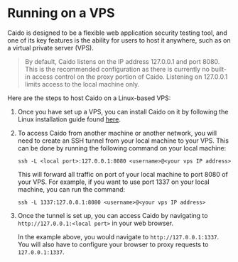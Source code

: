 # Running on a VPS

Caido is designed to be a flexible web application security testing tool, and one of its key features is the ability for users to host it anywhere, such as on a virtual private server (VPS).

> By default, Caido listens on the IP address 127.0.0.1 and port 8080. This is the recommended configuration as there is currently no built-in access control on the proxy portion of Caido. Listening on 127.0.0.1 limits access to the local machine only.

Here are the steps to host Caido on a Linux-based VPS:


1. Once you have set up a VPS, you can install Caido on it by following the Linux installation guide found [here](/user_guide/installation.md).


2. To access Caido from another machine or another network, you will need to create an SSH tunnel from your local machine to your VPS. This can be done by running the following command on your local machine:

    ```
    ssh -L <local port>:127.0.0.1:8080 <username>@<your vps IP address>
    ```

    This will forward all traffic on port <local port> of your local machine to port 8080 of your VPS. For example, if you want to use port 1337 on your local machine, you can run the command:

    ```
    ssh -L 1337:127.0.0.1:8080 <username>@<your vps IP address>
    ```

3. Once the tunnel is set up, you can access Caido by navigating to `http://127.0.0.1:<local port>` in your web browser.

    In the example above, you would navigate to `http://127.0.0.1:1337`. You will also have to configure your browser to proxy requests to `127.0.0.1:1337`.
